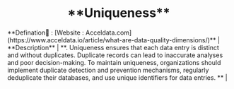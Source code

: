 <center><h1>**Uniqueness**</h1></center>  
**Defination📃 : [Website : Acceldata.com](https://www.acceldata.io/article/what-are-data-quality-dimensions/)**
| **Description**    | **. Uniqueness ensures that each data entry is distinct and without duplicates. Duplicate records can lead to inaccurate analyses and poor decision-making. To maintain uniqueness, organizations should implement duplicate detection and prevention mechanisms, regularly deduplicate their databases, and use unique identifiers for data entries.    **                                                                                                                                                                                                 |
